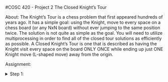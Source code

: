 #COSC 420 - Project 2
The Closed Knight’s Tour

About: 
	The Knight’s Tour is a chess problem that first appeared hundreds of years ago. It has a simple goal: using the Knight, move to every space on a chess board (or any NxN board) without ever jumping to the same position twice.  The solution is not quite as simple as the goal.  You will need to utilize multiprocessing in order to find all of the closed tour solutions as efficiently as possible. A Closed Knight’s Tour is one that is described as having the Knight visit every space on the board ONLY ONCE while ending up just ONE Knight move (L-shaped move) away from the origin.

Assignment:
<details><summary>Step 1:</summary>
<p>
- [ ] Create a Python program to find all possible paths for a Closed Knight’s Tour on any given N x N chess board.
- [ ] We will be using even numbers only for N as Closed Tours are only possible with an even number of squares
- [ ] Use the Depth First Search (DFS) algorithm
- [ ] Your program should accept command line arguments for N and the starting position of the knight as X and Y
- [ ] Example. python solve_knights_tour.py 6 1 3
- [ ] command line args:
	N = 6
	X = 1
	Y = 3
- [ ] Print out the total execution time at the end of the program
- [ ] Create another process that's sole purpose is to create a file that stores all solved solutions.
- [ ] This means you will have to use IPC to pass a solution from one of your algorithm process to this file writing process in order to save the data
- [ ] These solutions should be an NxN grid depicting where the Knight moved
- [ ] The origin should mark move 0 and the final position should mark move NxN
- [ ] For example, on a 5x5 board there will be 25 positions.  The origin will be marked 0 and the final position will be marked 24.
- [ ] All moves should be stored as a NxN matrix
- [ ] Cap the number of saved solutions at 100,000.
<p>
</details>
